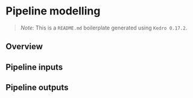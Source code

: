 # Pipeline modelling

> *Note:* This is a `README.md` boilerplate generated using `Kedro 0.17.2`.

## Overview

<!---
Please describe your modular pipeline here.
-->

## Pipeline inputs

<!---
The list of pipeline inputs.
-->

## Pipeline outputs

<!---
The list of pipeline outputs.
-->
